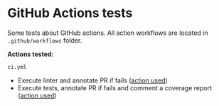 # GitHub Actions tests

Some tests about GitHub actions.
All action workflows are located in `.github/workflows` folder.

**Actions tested:**

`ci.yml`

- Execute linter and annotate PR if fails ([action used](https://github.com/marketplace/actions/lint-action))
- Execute tests, annotate PR if fails and comment a coverage report ([action used](https://github.com/marketplace/actions/jest-annotations-coverage))